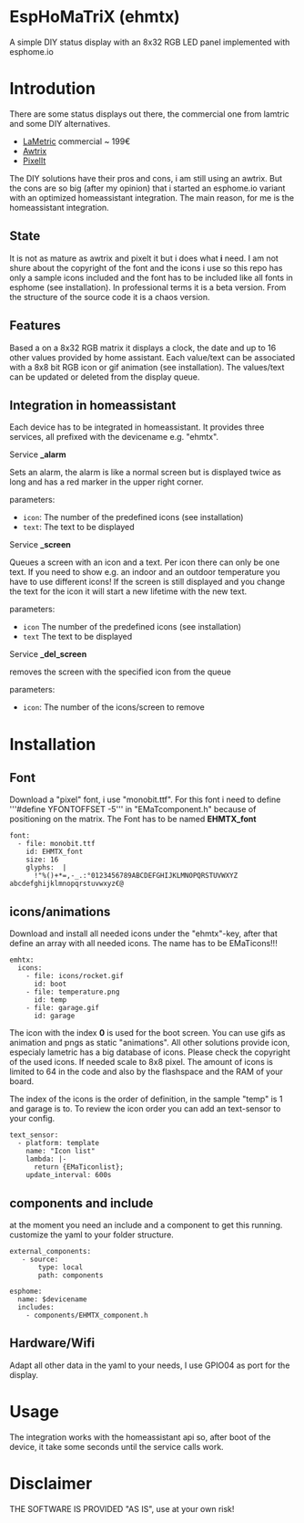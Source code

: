 # EspHoMaTriX (ehmtx)
A simple DIY status display with an 8x32 RGB LED panel implemented with esphome.io

# Introdution

There are some status displays out there, the commercial one from lamtric and some DIY alternatives. 

- [LaMetric](https://lametric.com/en-US/) commercial ~ 199€
- [Awtrix](https://awtrixdocs.blueforcer.de/#/)
- [PixelIt](https://docs.bastelbunker.de/pixelit/)

The DIY solutions have their pros and cons, i am still using an awtrix. But the cons are so big (after my opinion) that i started an esphome.io variant with an optimized homeassistant integration. The main reason, for me is the homeassistant integration.

## State

It is not as mature as awtrix and pixelt it but i does what **i** need. I am not shure about the copyright of the font and the icons i use so this repo has only a sample icons included and the font has to be included like all fonts in esphome (see installation). In professional terms it is a beta version. From the structure of the source code it is a chaos version.

## Features

Based a on a 8x32 RGB matrix it displays a clock, the date and up to 16 other values provided by home assistant. Each value/text can be associated with a 8x8 bit RGB icon or gif animation (see installation). The values/text can be updated or deleted from the display queue.

## Integration in homeassistant

Each device has to be integrated in homeassistant. It provides three services, all prefixed with the devicename e.g. "ehmtx".

Service **_alarm**

Sets an alarm, the alarm is like a normal screen but is displayed twice as long and has a red marker in the upper right corner.

parameters:
- ```icon```: The number of the predefined icons (see installation)
- ```text```: The text to be displayed

Service **_screen**

Queues a screen with an icon and a text. Per icon there can only be one text. If you need to show e.g. an indoor and an outdoor temperature you have to use different icons!
If the screen is still displayed and you change the text for the icon it will start a new lifetime with the new text.

parameters:
- ```icon``` The number of the predefined icons (see installation)
- ```text``` The text to be displayed

Service **_del_screen**

removes the screen with the specified icon from the queue

parameters:
- ```icon```: The number of the icons/screen to remove

# Installation

## Font
Download a "pixel" font, i use "monobit.ttf". For this font i need to define '''#define YFONTOFFSET -5''' in "EMaTcomponent.h" because of positioning on the matrix. The Font has to be named **EHMTX_font**

```
font:
  - file: monobit.ttf
    id: EHMTX_font
    size: 16
    glyphs:  |
      !"%()+*=,-_.:°0123456789ABCDEFGHIJKLMNOPQRSTUVWXYZ abcdefghijklmnopqrstuvwxyz€@
```

## icons/animations
Download and install all needed icons under the "ehmtx"-key, after that define an array with all needed icons. The name has to be EMaTicons!!!

```
emhtx:
  icons: 
    - file: icons/rocket.gif
      id: boot 
    - file: temperature.png
      id: temp 
    - file: garage.gif
      id: garage
```

The icon with the index **0** is used for the boot screen. You can use gifs as animation and pngs as static "animations". 
All other solutions provide icon, especialy lametric has a big database of icons. Please check the copyright of the used icons. If needed scale to 8x8 pixel. The amount of icons is limited to 64 in the code and also by the flashspace and the RAM of your board.

The index of the icons is the order of definition, in the sample "temp" is 1 and garage is to. To review the icon order you can add an text-sensor to your config.

```
text_sensor:
  - platform: template
    name: "Icon list"
    lambda: |-
      return {EMaTiconlist};
    update_interval: 600s
```

## components and include

at the moment you need an include and a component to get this running. customize the yaml to your folder structure.

```
external_components:
   - source:
       type: local
       path: components

esphome:
  name: $devicename
  includes:
    - components/EHMTX_component.h
```

## Hardware/Wifi

Adapt all other data in the yaml to your needs, I use GPIO04 as port for the display.


# Usage

The integration works with the homeassistant api so, after boot of the device, it take some seconds until the service calls work.

# Disclaimer
THE SOFTWARE IS PROVIDED "AS IS", use at your own risk!

